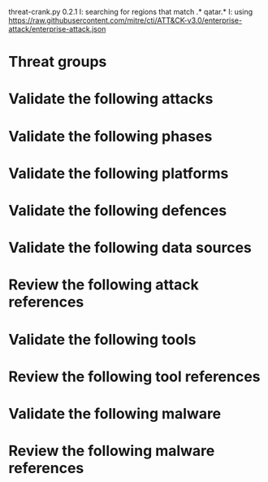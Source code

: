 threat-crank.py 0.2.1
I: searching for regions that match .* qatar.*
I: using https://raw.githubusercontent.com/mitre/cti/ATT&CK-v3.0/enterprise-attack/enterprise-attack.json
# Threat groups


# Validate the following attacks


# Validate the following phases


# Validate the following platforms


# Validate the following defences


# Validate the following data sources


# Review the following attack references


# Validate the following tools


# Review the following tool references


# Validate the following malware


# Review the following malware references


